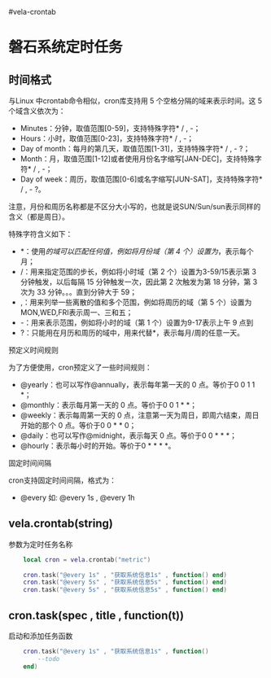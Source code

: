 #vela-crontab 
# 磐石系统定时任务

## 时间格式
与Linux 中crontab命令相似，cron库支持用 5 个空格分隔的域来表示时间。这 5 个域含义依次为：

- Minutes：分钟，取值范围[0-59]，支持特殊字符* / , -；
- Hours：小时，取值范围[0-23]，支持特殊字符* / , -；
- Day of month：每月的第几天，取值范围[1-31]，支持特殊字符* / , - ?；
- Month：月，取值范围[1-12]或者使用月份名字缩写[JAN-DEC]，支持特殊字符* / , -；
- Day of week：周历，取值范围[0-6]或名字缩写[JUN-SAT]，支持特殊字符* / , - ?。
 
注意，月份和周历名称都是不区分大小写的，也就是说SUN/Sun/sun表示同样的含义（都是周日）。

特殊字符含义如下：

- \*：使用*的域可以匹配任何值，例如将月份域（第 4 个）设置为*，表示每个月；
- /：用来指定范围的步长，例如将小时域（第 2 个）设置为3-59/15表示第 3 分钟触发，以后每隔 15 分钟触发一次，因此第 2 次触发为第 18 分钟，第 3 次为 33 分钟。。。直到分钟大于 59；
- ,：用来列举一些离散的值和多个范围，例如将周历的域（第 5 个）设置为MON,WED,FRI表示周一、三和五；
- -：用来表示范围，例如将小时的域（第 1 个）设置为9-17表示上午 9 点到
- ?：只能用在月历和周历的域中，用来代替*，表示每月/周的任意一天。
 
预定义时间规则

为了方便使用，cron预定义了一些时间规则：

- @yearly：也可以写作@annually，表示每年第一天的 0 点。等价于0 0 1 1 *；
- @monthly：表示每月第一天的 0 点。等价于0 0 1 * *；
- @weekly：表示每周第一天的 0 点，注意第一天为周日，即周六结束，周日开始的那个 0 点。等价于0 0 * * 0；
- @daily：也可以写作@midnight，表示每天 0 点。等价于0 0 * * *；
- @hourly：表示每小时的开始。等价于0 * * * *。

固定时间间隔

cron支持固定时间间隔，格式为：
- @every <duration>   如: @every 1s , @every 1h
 
## vela.crontab(string)
参数为定时任务名称
```lua
    local cron = vela.crontab("metric")
    
    cron.task("@every 1s" , "获取系统信息1s" , function() end)
    cron.task("@every 5s" , "获取系统信息5s" , function() end)
    cron.task("@every 5s" , "获取系统信息5s" , function() end)
```

## cron.task(spec , title , function(t))
启动和添加任务函数
```lua
    cron.task("@every 1s" , "获取系统信息1s" , function() 
        --todo    
    end)
```